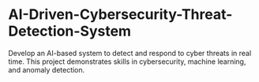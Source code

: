 # AI-Driven-Cybersecurity-Threat-Detection-System
Develop an AI-based system to detect and respond to cyber threats in real time. This project demonstrates skills in cybersecurity, machine learning, and anomaly detection.
